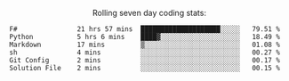 <!--<p align="center">
  <img width="auto" src ="https://github-readme-stats.vercel.app/api/top-langs/?username=syrkis&layout=compact&hide_border=true&theme=darcula&bg_color=00000000&langs_count=6&hide=jupyter%20notebook,JavaScript,HTML" width = 400>
      <img src ="https://github-readme-streak-stats.herokuapp.com?user=syrkis&theme=darcula&hide_border=true&background=FFFFFF00" width = 400>

</p>-->
<p align="center">Rolling seven day coding stats:</p>
<!--START_SECTION:waka-->

```text
F#               21 hrs 57 mins  ████████████████████░░░░░   79.51 %
Python           5 hrs 6 mins    ████▓░░░░░░░░░░░░░░░░░░░░   18.49 %
Markdown         17 mins         ▒░░░░░░░░░░░░░░░░░░░░░░░░   01.08 %
sh               4 mins          ░░░░░░░░░░░░░░░░░░░░░░░░░   00.27 %
Git Config       2 mins          ░░░░░░░░░░░░░░░░░░░░░░░░░   00.17 %
Solution File    2 mins          ░░░░░░░░░░░░░░░░░░░░░░░░░   00.15 %
```

<!--END_SECTION:waka-->
